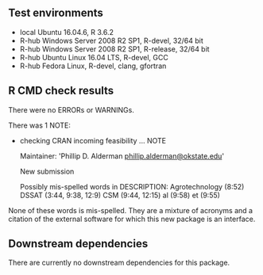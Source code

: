 ## Test environments

* local Ubuntu 16.04.6, R 3.6.2
* R-hub Windows Server 2008 R2 SP1, R-devel, 32/64 bit
* R-hub Windows Server 2008 R2 SP1, R-release, 32/64 bit
* R-hub Ubuntu Linux 16.04 LTS, R-devel, GCC
* R-hub Fedora Linux, R-devel, clang, gfortran

## R CMD check results

There were no ERRORs or WARNINGs.

There was 1 NOTE:

* checking CRAN incoming feasibility ... NOTE

  Maintainer: 'Phillip D. Alderman <phillip.alderman@okstate.edu>'

  New submission

  Possibly mis-spelled words in DESCRIPTION:
    Agrotechnology (8:52)
    DSSAT (3:44, 9:38, 12:9)
    CSM (9:44, 12:15)
    al (9:58)
    et (9:55)
  
None of these words is mis-spelled. They are a mixture of acronyms and a citation
  of the external software for which this new package is an interface.

## Downstream dependencies

There are currently no downstream dependencies for this package.
